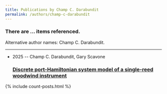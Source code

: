 ```yaml
---
title: Publications by Champ C. Darabundit
permalink: /authors/champ-c-darabundit
---
```


<h3 id="number-posts">There are ... items referenced.</h3>
<p id='info-authors'>Alternative author names: Champ C. Darabundit.</p>
<hr />
<ul class="post-list">
<li><span class='post-meta'>2025 -- Champ C. Darabundit, Gary Scavone</span><h3><a class='post-link' href="{{ site.baseurl }}/discrete-port-hamiltonian-system-model-of-a-single-reed-woodwind-instrument">Discrete port-Hamiltonian system model of a single-reed woodwind instrument</a></h3></li>

</ul>
{% include count-posts.html %}
